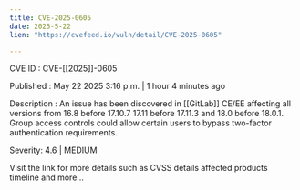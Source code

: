 ```yaml
---
title: CVE-2025-0605
date: 2025-5-22
lien: "https://cvefeed.io/vuln/detail/CVE-2025-0605"

---
```


CVE ID : CVE-[[2025]]-0605

Published :  May 22
2025
3:16 p.m. | 1 hour
4 minutes ago

Description : An issue has been discovered in [[GitLab]] CE/EE affecting all versions from 16.8 before 17.10.7
17.11 before 17.11.3
and 18.0 before 18.0.1. Group access controls could allow certain users to bypass two-factor authentication requirements.

Severity: 4.6 | MEDIUM

Visit the link for more details
such as CVSS details
affected products
timeline
and more...
